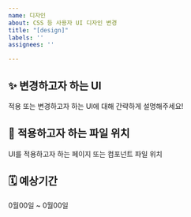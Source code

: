 ```yaml
---
name: 디자인
about: CSS 등 사용자 UI 디자인 변경
title: "[design]"
labels: ''
assignees: ''

---
```


## ✨ 변경하고자 하는 UI
적용 또는 변경하고자 하는 UI에 대해 간략하게 설명해주세요!

## 🚩 적용하고자 하는 파일 위치
UI를 적용하고자 하는 페이지 또는 컴포넌트 파일 위치

## 🗓️ 예상기간
0월00일 ~ 0월00일

